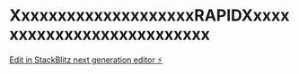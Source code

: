 # XxxxxxxxxxxxxxxxxxxxRAPIDXxxxxxxxxxxxxxxxxxxxxxxxxxx

[Edit in StackBlitz next generation editor ⚡️](https://stackblitz.com/~/github.com/toprmrproducer/XxxxxxxxxxxxxxxxxxxxRAPIDXxxxxxxxxxxxxxxxxxxxxxxxxxx)